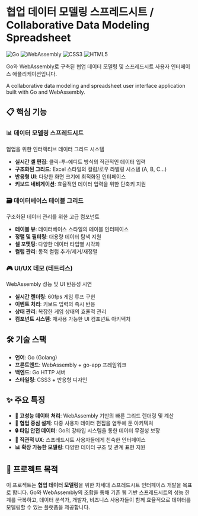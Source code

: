 # 협업 데이터 모델링 스프레드시트 / Collaborative Data Modeling Spreadsheet

![Go](https://img.shields.io/badge/Go-00ADD8?style=for-the-badge&logo=go&logoColor=white)
![WebAssembly](https://img.shields.io/badge/WebAssembly-654FF0?style=for-the-badge&logo=webassembly&logoColor=white)
![CSS3](https://img.shields.io/badge/CSS3-1572B6?style=for-the-badge&logo=css3&logoColor=white)
![HTML5](https://img.shields.io/badge/HTML5-E34F26?style=for-the-badge&logo=html5&logoColor=white)

Go와 WebAssembly로 구축된 협업 데이터 모델링 및 스프레드시트 사용자 인터페이스 애플리케이션입니다.

A collaborative data modeling and spreadsheet user interface application built with Go and WebAssembly.

## 📋 핵심 기능

### 📊 **데이터 모델링 스프레드시트**
협업을 위한 인터랙티브 데이터 그리드 시스템
- **실시간 셀 편집**: 클릭-투-에디트 방식의 직관적인 데이터 입력
- **구조화된 그리드**: Excel 스타일의 컬럼/로우 라벨링 시스템 (A, B, C...)
- **반응형 UI**: 다양한 화면 크기에 최적화된 인터페이스
- **키보드 네비게이션**: 효율적인 데이터 입력을 위한 단축키 지원

### 🗃️ **데이터베이스 테이블 그리드**
구조화된 데이터 관리를 위한 고급 컴포넌트
- **테이블 뷰**: 데이터베이스 스타일의 테이블 인터페이스
- **정렬 및 필터링**: 대용량 데이터 탐색 지원
- **셀 포맷팅**: 다양한 데이터 타입별 시각화
- **컬럼 관리**: 동적 컬럼 추가/제거/재정렬

### 🎮 **UI/UX 데모 (테트리스)**  
WebAssembly 성능 및 UI 반응성 시연
- **실시간 렌더링**: 60fps 게임 루프 구현
- **이벤트 처리**: 키보드 입력의 즉시 반응
- **상태 관리**: 복잡한 게임 상태의 효율적 관리
- **컴포넌트 시스템**: 재사용 가능한 UI 컴포넌트 아키텍처

## 🛠️ 기술 스택

- **언어**: Go (Golang)
- **프론트엔드**: WebAssembly + go-app 프레임워크
- **백엔드**: Go HTTP 서버
- **스타일링**: CSS3 + 반응형 디자인

## ✨ 주요 특징

- **🚀 고성능 데이터 처리**: WebAssembly 기반의 빠른 그리드 렌더링 및 계산
- **🤝 협업 중심 설계**: 다중 사용자 데이터 편집을 염두에 둔 아키텍처
- **🔒 타입 안전 데이터**: Go의 강타입 시스템을 통한 데이터 무결성 보장
- **🎯 직관적 UX**: 스프레드시트 사용자들에게 친숙한 인터페이스
- **📊 확장 가능한 모델링**: 다양한 데이터 구조 및 관계 표현 지원

## 🎯 프로젝트 목적

이 프로젝트는 **협업 데이터 모델링**을 위한 차세대 스프레드시트 인터페이스 개발을 목표로 합니다.
Go와 WebAssembly의 조합을 통해 기존 웹 기반 스프레드시트의 성능 한계를 극복하고,
데이터 분석가, 개발자, 비즈니스 사용자들이 함께 효율적으로 데이터를 모델링할 수 있는 플랫폼을 제공합니다.
